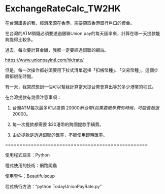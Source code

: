 # ExchangeRateCalc_TW2HK
在台灣讀書的我，經濟來源在香港，需要領取香港銀行戶口的資金。 

在台灣的ATM領錢必須要透過銀聯Union pay的每天匯率來，計算在哪一天提款能夠提得比較多。 

過去，每次要計算金額，我都一定要經過銀聯的網站。 

https://www.unionpayintl.com/hk/rate/ 

但是，每一次操作都必須要用下拉式清單選擇「扣帳幣種」、「交易幣種」，這個步驟都很花時間。 

有一天，我突然想到一個可以幫我計算當天提台幣會算出等於多少港幣的程式。


在台灣提款有幾個注意事項：

1. 台灣ATM每次最多可以提領 $20000新台幣《如果要繳學費的時候，可能會超過$20000。

2. 每一次提款都需要 $20港幣的跨國提款手續費。

3. 由於提款是透過銀聯的匯率，不能使用即時匯率。

==================================================

使用程式語言：Python

程式使用的技術：網路爬蟲

使用套件：Beautifulsoup

程式執行方法：“python TodayUnionPayRate.py”
